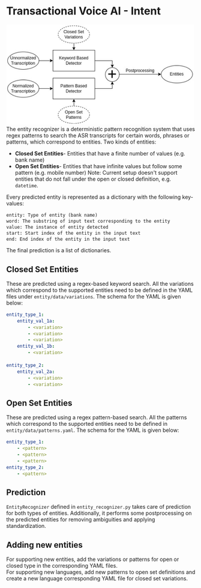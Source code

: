 # Transactional Voice AI - Intent
<img src="../imgs/entity.jpg" alt="structure" width="500"/>
<br>
The entity recognizer is a deterministic pattern recognition system that uses regex patterns to search the ASR transcripts for certain words, phrases or patterns, which correspond to entities. Two kinds of entities:

- <b>Closed Set Entities</b>- Entities that have a finite number of values (e.g. bank name)
- <b>Open Set Entities</b>- Entities that have infinite values but follow some pattern (e.g. mobile number)
Note: Current setup doesn't support entities that do not fall under the open or closed definition, e.g. `datetime`.

Every predicted entity is represented as a dictionary with the following key-values:
```
entity: Type of entity (bank name)
word: The substring of input text corresponding to the entity
value: The instance of entity detected
start: Start index of the entity in the input text
end: End index of the entity in the input text
```
The final prediction is a list of dictionaries.

## Closed Set Entities
These are predicted using a regex-based keyword search. All the variations which correspond to the supported entities need to be defined in the YAML files under `entity/data/variations`. The schema for the YAML is given below:
```yaml
entity_type_1:
    entity_val_1a:
        - <variation>
        - <variation>
        - <variation>
    entity_val_1b:
        - <variation>

entity_type_2:
    entity_val_2a:
        - <variation>
        - <variation>
```

## Open Set Entities
These are predicted using a regex pattern-based search. All the patterns which correspond to the supported entities need to be defined in `entity/data/patterns.yaml`. The schema for the YAML is given below:
```yaml
entity_type_1:
    - <pattern>
    - <pattern>
    - <pattern>
entity_type_2:
    - <pattern>
```

## Prediction
`EntityRecognizer` defined in `entity_recognizer.py` takes care of prediction for both types of entities. Additionally, it performs some postprocessing on the predicted entities for removing ambiguities and applying standardization.

## Adding new entities
For supporting new entities, add the variations or patterns for open or closed type in the corresponding YAML files.
<br>
For supporting new languages, add new patterns to open set definitions and create a new language corresponding YAML file for closed set variations.
